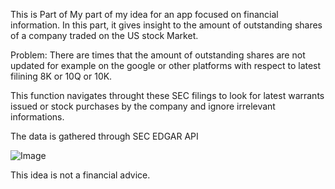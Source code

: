 This is Part of My part of my idea for an app focused on financial information.  In this part, it gives insight to the amount of outstanding shares of a company traded on the US stock Market.

Problem: There are times that the amount of outstanding shares are not updated for example on the google or other  platforms with respect to latest filining 8K or 10Q or 10K.

This function navigates throught these SEC filings to look for latest warrants issued or stock purchases by the company and ignore irrelevant informations. 

The data is gathered through SEC EDGAR API

![Image](https://github.com/user-attachments/assets/db192119-056e-45d3-bb42-941bca235670)

This idea is not a financial advice.
